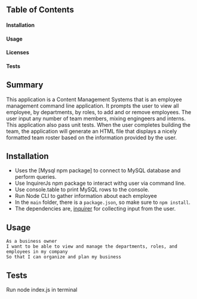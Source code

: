 ## Table of Contents
#### Installation
#### Usage
#### Licenses
#### Tests

## Summary
This application is a Content Management Systems that is an employee management command line application. It prompts the user to view all employee, by departments, by roles, to add and or remove employees. The user input any number of team members, mixing engingeers and interns. This application also pass unit tests. When the user completes building the team, the application will generate an HTML file that displays a nicely formatted team roster based on the information provided by the user.

## Installation

* Uses the [Mysql npm package] to connect to MySQL database and perform queries.
* Use InquirerJs npm package to interact withg user via command line.
* Use console.table to print MySQL rows to the console. 
* Run Node CLI to gather information about each employee
* In the `main` folder, there is a `package.json`, so make sure to `npm install`.
* The dependencies are, [inquirer](https://www.npmjs.com/package/inquirer) for collecting input from the user.

## Usage

```
As a business owner
I want to be able to view and manage the departments, roles, and employees in my company
So that I can organize and plan my business
```

## Tests

Run node index.js in terminal
